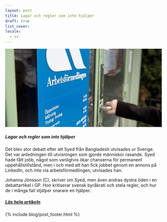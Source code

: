 ```yaml
---
layout: post
title: Lagar och regler som inte hjälper
draft: true
list_cover:
locale:
  - sv
---
```


![jaaw](/assets/images/blog/straffainte2.jpg)



##### Lagar och regler som inte hjälper

​Det blev stor debatt efter att Syed från Bangladesh utvisades ur Sverige. Det var anledningen till utvisningen som gjorde människor rasande. Syed hade fått jobb, något som vanligtvis ökar chanserna för permanent uppehållstillstånd, men i och med att han fick jobbet genom en annons på LinkedIn, och inte via arbetsförmedlingen, utvisades han.

Johanna Jönsson (C), skriver om Syed, men även andras dystra öden i en debattartikel i GP. Hon kritiserar svensk byråkrati och stela regler, och hur de i många fall stjälper snarare en hjälper.

##### [Läs hela artikeln](http://www.gp.se/nyheter/debatt/straffa-inte-arbetande-nyanl%C3%A4nda-m%C3%A4nniskor-1.884686)


{% include blog/post_footer.html %}
